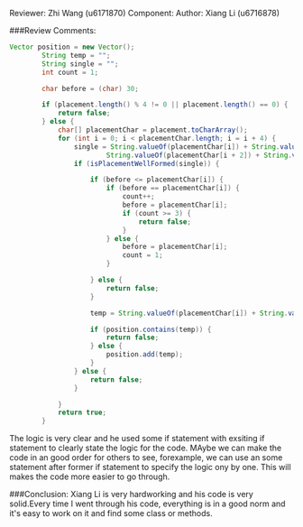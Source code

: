 Reviewer: Zhi Wang (u6171870)
Component: 
Author: Xiang Li (u6716878)

###Review Comments:
```java
Vector position = new Vector();
        String temp = "";
        String single = "";
        int count = 1;

        char before = (char) 30;

        if (placement.length() % 4 != 0 || placement.length() == 0) {
            return false;
        } else {
            char[] placementChar = placement.toCharArray();
            for (int i = 0; i < placementChar.length; i = i + 4) {
                single = String.valueOf(placementChar[i]) + String.valueOf(placementChar[i + 1]) +
                        String.valueOf(placementChar[i + 2]) + String.valueOf(placementChar[i + 3]);
                if (isPlacementWellFormed(single)) {

                    if (before <= placementChar[i]) {
                        if (before == placementChar[i]) {
                            count++;
                            before = placementChar[i];
                            if (count >= 3) {
                                return false;
                            }
                        } else {
                            before = placementChar[i];
                            count = 1;
                        }

                    } else {
                        return false;
                    }

                    temp = String.valueOf(placementChar[i]) + String.valueOf(placementChar[i + 1]) + String.valueOf(placementChar[i + 2]);

                    if (position.contains(temp)) {
                        return false;
                    } else {
                        position.add(temp);
                    }
                } else {
                    return false;
                }

            }
            return true;
        }
```
The logic is very clear and he used some if statement with exsiting if statement to clearly state the logic for the code.
MAybe we can make the code in an good order for others to see, forexample, we can use an some statement after former if statement to specify the logic ony by one.
This will makes the code more easier to go through.

###Conclusion:
Xiang Li is very hardworking and his code is very solid.Every time I went through his code, everything is in a good norm and it's easy to work on it and find some class or methods.
